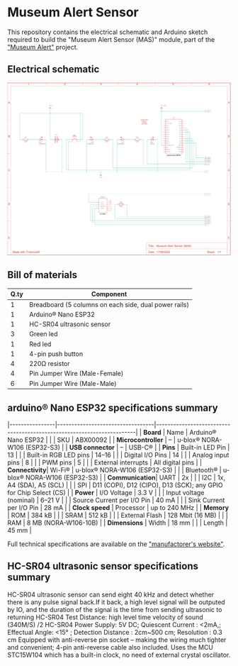 # Museum Alert Sensor

This repository contains the electrical schematic and Arduino sketch required to build the "Museum Alert Sensor (MAS)" module, part of the ["Museum Alert"](https://github.com/humana-fragilitas/museum-alert) project.

## Electrical schematic
![alt text](./docs/images/electrical_schematic.svg "Museum Alert Sensor Electrical Schematic")

## Bill of materials

| Q.ty   | Component                                            |
|--------|------------------------------------------------------|
| 1      | Breadboard (5 columns on each side, dual power rails)|
| 1      | Arduino® Nano ESP32                                  |
| 1      | HC-SR04 ultrasonic sensor                            |
| 3      | Green led                                            |
| 1      | Red led                                              |
| 1      | 4-pin push button                                    |
| 4      | 220Ω resistor                                        |
| 4      | Pin Jumper Wire (Male-Female)                        |
| 6      | Pin Jumper Wire (Male-Male)                          |

## arduino® Nano ESP32 specifications summary

|----------------|----------------------------------|-----------------------------------------------------------------------|
| **Board**       | Name                             | Arduino® Nano ESP32                                                   |
|                | SKU                              | ABX00092                                                              |
| **Microcontroller** | –                            | u-blox® NORA-W106 (ESP32-S3)                                          |
| **USB connector**   | –                            | USB-C®                                                                |
| **Pins**        | Built-in LED Pin                 | 13                                                                    |
|                | Built-in RGB LED pins            | 14–16                                                                 |
|                | Digital I/O Pins                 | 14                                                                    |
|                | Analog input pins                | 8                                                                     |
|                | PWM pins                         | 5                                                                     |
|                | External interrupts              | All digital pins                                                      |
| **Connectivity**| Wi-Fi®                           | u-blox® NORA-W106 (ESP32-S3)                                          |
|                | Bluetooth®                       | u-blox® NORA-W106 (ESP32-S3)                                          |
| **Communication**| UART                            | 2x                                                                    |
|                | I2C                              | 1x, A4 (SDA), A5 (SCL)                                                |
|                | SPI                              | D11 (COPI), D12 (CIPO), D13 (SCK); any GPIO for Chip Select (CS)      |
| **Power**       | I/O Voltage                      | 3.3 V                                                                 |
|                | Input voltage (nominal)          | 6–21 V                                                                |
|                | Source Current per I/O Pin       | 40 mA                                                                 |
|                | Sink Current per I/O Pin         | 28 mA                                                                 |
| **Clock speed** | Processor                        | up to 240 MHz                                                         |
| **Memory**      | ROM                              | 384 kB                                                                |
|                | SRAM                             | 512 kB                                                                |
|                | External Flash                   | 128 Mbit (16 MB)                                                      |
|                | RAM                              | 8 MB (NORA-W106-10B)                                                  |
| **Dimensions**  | Width                            | 18 mm                                                                 |
|                | Length                           | 45 mm                                                                 |



Full technical specifications are available on the ["manufactorer's website"](https://store.arduino.cc/products/nano-esp32).

## HC-SR04 ultrasonic sensor specifications summary

HC-SR04 ultrasonic sensor can send eight 40 kHz and detect whether there is any pulse signal back.If it back, a high level signal will be outputed by IO, and the duration of the signal is the time from sending ultrasonic to returning
HC-SR04 Test Distance: high level time velocity of sound (340M/S) /2
HC-SR04 Power Supply: 5V DC; Quiescent Current : <2mA,; Effectual Angle: <15° ; Detection Distance : 2cm~500 cm; Resolution : 0.3 cm
Equipped with anti-reverse pin socket – making the wiring much tighter and convenient; 4-pin anti-reverse cable also included.
Uses the MCU STC15W104 which has a built-in clock, no need of external crystal oscillator.
